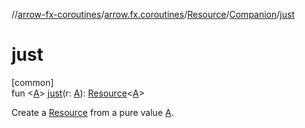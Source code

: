 //[arrow-fx-coroutines](../../../../index.md)/[arrow.fx.coroutines](../../index.md)/[Resource](../index.md)/[Companion](index.md)/[just](just.md)

# just

[common]\
fun &lt;[A](just.md)&gt; [just](just.md)(r: [A](just.md)): [Resource](../index.md)&lt;[A](just.md)&gt;

Create a [Resource](../index.md) from a pure value [A](just.md).
